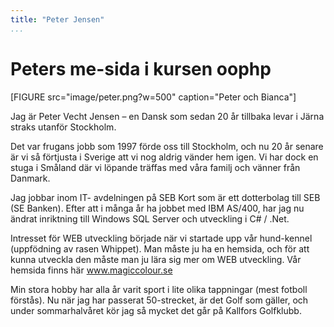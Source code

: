 ```yaml
---
title: "Peter Jensen"
...
```

Peters me-sida i kursen oophp
=============================

[FIGURE src="image/peter.png?w=500" caption="Peter och Bianca"]

Jag är Peter Vecht Jensen – en Dansk som sedan 20 år tillbaka levar i Järna straks utanför Stockholm.

Det var frugans jobb som 1997 förde oss till Stockholm, och nu 20 år senare är vi så förtjusta i Sverige att vi nog aldrig vänder hem igen. Vi har dock en stuga i Småland där vi löpande träffas med våra familj och vänner från Danmark.

Jag jobbar inom IT- avdelningen på SEB Kort som är ett dotterbolag till SEB (SE Banken). Efter att i många år ha jobbet med IBM AS/400, har jag nu ändrat inriktning till Windows SQL Server och utveckling i C# / .Net.

Intresset för WEB utveckling började när vi startade upp vår hund-kennel (uppfödning av rasen Whippet). Man måste ju ha en hemsida, och för att kunna utveckla den måste man ju lära sig mer om WEB utveckling. Vår hemsida finns här www.magiccolour.se

Min stora hobby har alla år varit sport i lite olika tappningar (mest fotboll förstås). Nu när jag har passerat 50-strecket, är det Golf som gäller, och under sommarhalvåret kör jag så mycket det går på Kallfors Golfklubb.

